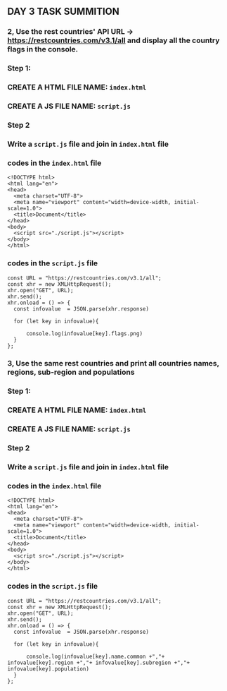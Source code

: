 ## DAY 3 TASK SUMMITION

### 2, Use the rest countries' API URL -> https://restcountries.com/v3.1/all and display all the country flags in the console.


### Step 1:
  ###   CREATE A HTML FILE NAME: `index.html`
  ###   CREATE A JS FILE NAME: `script.js`

### Step 2
  ###   Write a `script.js` file and join in `index.html` file

### codes in the `index.html` file

  ```
  <!DOCTYPE html>
<html lang="en">
<head>
    <meta charset="UTF-8">
    <meta name="viewport" content="width=device-width, initial-scale=1.0">
    <title>Document</title>
</head>
<body>
    <script src="./script.js"></script>
</body>
</html>
  ```

### codes in the `script.js` file

  ```
  const URL = "https://restcountries.com/v3.1/all";
const xhr = new XMLHttpRequest();
xhr.open("GET", URL);
xhr.send();
xhr.onload = () => {
    const infovalue  = JSON.parse(xhr.response) 
   
    for (let key in infovalue){
    
        console.log(infovalue[key].flags.png)
    }
};
  ```

### 3, Use the same rest countries and print all countries names, regions, sub-region and populations


### Step 1:
  ###   CREATE A HTML FILE NAME: `index.html`
  ###   CREATE A JS FILE NAME: `script.js`

### Step 2
  ###   Write a `script.js` file and join in `index.html` file

### codes in the `index.html` file

  ```
  <!DOCTYPE html>
<html lang="en">
<head>
    <meta charset="UTF-8">
    <meta name="viewport" content="width=device-width, initial-scale=1.0">
    <title>Document</title>
</head>
<body>
    <script src="./script.js"></script>
</body>
</html>
  ```

### codes in the `script.js` file

  ```
const URL = "https://restcountries.com/v3.1/all";
const xhr = new XMLHttpRequest();
xhr.open("GET", URL);
xhr.send();
xhr.onload = () => {
    const infovalue  = JSON.parse(xhr.response) 
   
    for (let key in infovalue){
    
        console.log(infovalue[key].name.common +","+ infovalue[key].region +","+ infovalue[key].subregion +","+ infovalue[key].population)
    }
};
 
  ```